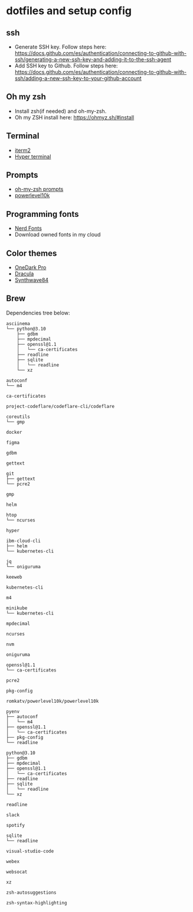 <!-- MIT License

Copyright (c) 2022 Pablo Carmona

Permission is hereby granted, free of charge, to any person obtaining a copy
of this software and associated documentation files (the "Software"), to deal
in the Software without restriction, including without limitation the rights
to use, copy, modify, merge, publish, distribute, sublicense, and/or sell
copies of the Software, and to permit persons to whom the Software is
furnished to do so, subject to the following conditions:

The above copyright notice and this permission notice shall be included in all
copies or substantial portions of the Software.

THE SOFTWARE IS PROVIDED "AS IS", WITHOUT WARRANTY OF ANY KIND, EXPRESS OR
IMPLIED, INCLUDING BUT NOT LIMITED TO THE WARRANTIES OF MERCHANTABILITY,
FITNESS FOR A PARTICULAR PURPOSE AND NONINFRINGEMENT. IN NO EVENT SHALL THE
AUTHORS OR COPYRIGHT HOLDERS BE LIABLE FOR ANY CLAIM, DAMAGES OR OTHER
LIABILITY, WHETHER IN AN ACTION OF CONTRACT, TORT OR OTHERWISE, ARISING FROM,
OUT OF OR IN CONNECTION WITH THE SOFTWARE OR THE USE OR OTHER DEALINGS IN THE
SOFTWARE. -->

# dotfiles and setup config

## ssh

- Generate SSH key. Follow steps here: https://docs.github.com/es/authentication/connecting-to-github-with-ssh/generating-a-new-ssh-key-and-adding-it-to-the-ssh-agent
- Add SSH key to Github. Follow steps here: https://docs.github.com/es/authentication/connecting-to-github-with-ssh/adding-a-new-ssh-key-to-your-github-account

## Oh my zsh

- Install zsh(if needed) and oh-my-zsh.
- Oh my ZSH install here: https://ohmyz.sh/#install

## Terminal

- [iterm2](https://iterm2.com/)
- [Hyper terminal](https://hyper.is/)

## Prompts

- [oh-my-zsh prompts](https://github.com/ohmyzsh/ohmyzsh/wiki/Themes)
- [powerlevel10k](https://github.com/romkatv/powerlevel10k)

## Programming fonts

- [Nerd Fonts](https://www.nerdfonts.com/)
- Download owned fonts in my cloud


## Color themes

- [OneDark Pro](https://binaryify.github.io/OneDark-Pro/#/)
- [Dracula](https://draculatheme.com/)
- [Synthwave84](https://marketplace.visualstudio.com/items?itemName=RobbOwen.synthwave-vscode)

## Brew

Dependencies tree below:

```shell
asciinema
└── python@3.10
    ├── gdbm
    ├── mpdecimal
    ├── openssl@1.1
    │   └── ca-certificates
    ├── readline
    ├── sqlite
    │   └── readline
    └── xz

autoconf
└── m4

ca-certificates

project-codeflare/codeflare-cli/codeflare

coreutils
└── gmp

docker

figma

gdbm

gettext

git
├── gettext
└── pcre2

gmp

helm

htop
└── ncurses

hyper

ibm-cloud-cli
├── helm
└── kubernetes-cli

jq
└── oniguruma

keeweb

kubernetes-cli

m4

minikube
└── kubernetes-cli

mpdecimal

ncurses

nvm

oniguruma

openssl@1.1
└── ca-certificates

pcre2

pkg-config

romkatv/powerlevel10k/powerlevel10k

pyenv
├── autoconf
│   └── m4
├── openssl@1.1
│   └── ca-certificates
├── pkg-config
└── readline

python@3.10
├── gdbm
├── mpdecimal
├── openssl@1.1
│   └── ca-certificates
├── readline
├── sqlite
│   └── readline
└── xz

readline

slack

spotify

sqlite
└── readline

visual-studio-code

webex

websocat

xz

zsh-autosuggestions

zsh-syntax-highlighting
```